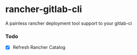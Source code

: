 # rancher-gitlab-cli
A painless rancher deployment tool support to your gitlab-ci

### Todo
- [x] Refresh Rancher Catalog